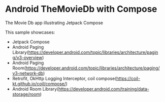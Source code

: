 # Android TheMovieDb with Compose

The Movie Db app illustrating Jetpack Compose

This sample showcases:
* Jetpack Compose
* Android Paging Library(https://developer.android.com/topic/libraries/architecture/paging/v3-overview)
* Android Paging Room(https://developer.android.com/topic/libraries/architecture/paging/v3-network-db)
* Retrofit, OkHttp Logging Interceptor, coil compose(https://coil-kt.github.io/coil/compose/)
* Android Room Library(https://developer.android.com/training/data-storage/room)

